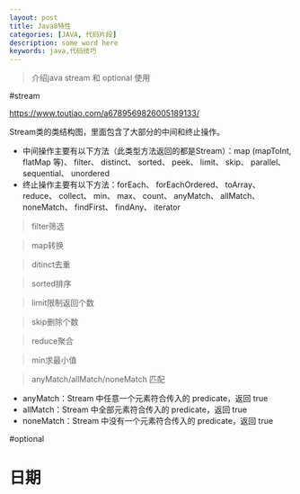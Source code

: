```yaml
---
layout: post
title: Java8特性
categories: [JAVA, 代码片段]
description: some word here
keywords: java,代码技巧 
---
```


> 介绍java stream 和 optional 使用 



#stream

https://www.toutiao.com/a6789569826005189133/



Stream类的类结构图，里面包含了大部分的中间和终止操作。

- 中间操作主要有以下方法（此类型方法返回的都是Stream）：map (mapToInt, flatMap 等)、 filter、 distinct、 sorted、 peek、 limit、 skip、 parallel、 sequential、 unordered
- 终止操作主要有以下方法：forEach、 forEachOrdered、 toArray、 reduce、 collect、 min、 max、 count、 anyMatch、 allMatch、 noneMatch、 findFirst、 findAny、 iterator

> filter筛选

> map转换

> ditinct去重

> sorted排序

> limit限制返回个数

> skip删除个数

> reduce聚合

> min求最小值

> anyMatch/allMatch/noneMatch 匹配

- anyMatch：Stream 中任意一个元素符合传入的 predicate，返回 true
- allMatch：Stream 中全部元素符合传入的 predicate，返回 true
- noneMatch：Stream 中没有一个元素符合传入的 predicate，返回 true

#optional



# 日期

